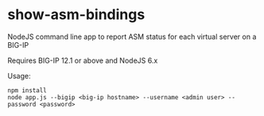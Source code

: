 # show-asm-bindings
NodeJS command line app to report ASM status for each virtual server on a BIG-IP

Requires BIG-IP 12.1 or above and NodeJS 6.x

Usage:
```
npm install
node app.js --bigip <big-ip hostname> --username <admin user> --password <password>
```
